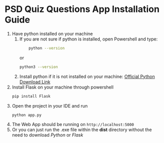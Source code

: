 # PSD Quiz Questions App Installation Guide
1. Have python installed on your machine
    1. If you are not sure if python is installed, open Powershell and type:
       ```bash
           python --version
       ```
       or
       ```bash
       python3 --version
       ```
    2. Install python if it is not installed on your machine: [Official Python Download Link](https://www.python.org/downloads/windows/)
2. Install Flask on your machine through powershell
   ```bash
   pip install Flask
   ```
3. Open the project in your IDE and run
   ```bash
   python app.py
   ```
4. The Web App should be running on
   ``` http://localhost:5000 ```
5. Or you can just run the .exe file within the **dist** directory without the need to download *Python* or *Flask*
